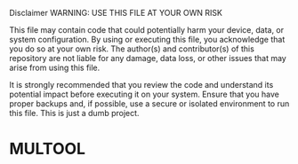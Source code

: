 Disclaimer WARNING: USE THIS FILE AT YOUR OWN RISK

This file may contain code that could potentially harm your device, data, or system configuration. By using or executing this file, you acknowledge that you do so at your own risk. The author(s) and contributor(s) of this repository are not liable for any damage, data loss, or other issues that may arise from using this file.

It is strongly recommended that you review the code and understand its potential impact before executing it on your system. Ensure that you have proper backups and, if possible, use a secure or isolated environment to run this file. This is just a dumb project.
# MULTOOL

